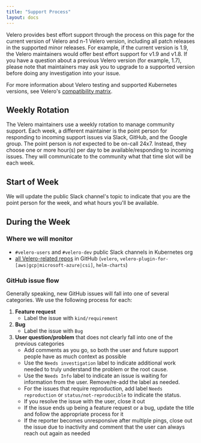 ```yaml
---
title: "Support Process"
layout: docs
---
```



Velero provides best effort support through the process on this page for the current version of Velero and n-1 Velero version, including all patch releases in the supported minor releases. For example, if the current version is 1.9, the Velero maintainers would offer best effort support for v1.9 and v1.8. If you have a question about a previous Velero version (for example, 1.7), please note that maintainers may ask you to upgrade to a supported version before doing any investigation into your issue.

For more information about Velero testing and supported Kubernetes versions, see Velero's [compatibility matrix](https://github.com/vmware-tanzu/velero/blob/v1.15.0/README.md#velero-compatibility-matrix).


## Weekly Rotation

The Velero maintainers use a weekly rotation to manage community support. Each week, a different maintainer is the point person for responding to incoming support issues via Slack, GitHub, and the Google group. The point person is *not* expected to be on-call 24x7. Instead, they choose one or more hour(s) per day to be available/responding to incoming issues. They will communicate to the community what that time slot will be each week.

## Start of Week

We will update the public Slack channel's topic to indicate that you are the point person for the week, and what hours you'll be available.

## During the Week

### Where we will monitor
- `#velero-users` and `#velero-dev` public Slack channels in Kubernetes org
- [all Velero-related repos][0] in GitHub (`velero`, `velero-plugin-for-[aws|gcp|microsoft-azure|csi]`, `helm-charts`)

### GitHub issue flow

Generally speaking, new GitHub issues will fall into one of several categories. We use the following process for each:

1. **Feature request**
    - Label the issue with `kind/requirement` 
1. **Bug**
    - Label the issue with `Bug`
1. **User question/problem** that does not clearly fall into one of the previous categories
    - Add comments as you go, so both the user and future support people have as much context as possible
    - Use the `Needs investigation` label to indicate additional work needed to truly understand the problem or the root cause.
    - Use the `Needs Info` label to indicate an issue is waiting for information from the user. Remove/re-add the label as needed.
    - For the issues that require reproduction, add label `Needs reproduction` or `status/not-reproducible` to indicate the status.
    - If you resolve the issue with the user, close it out
    - If the issue ends up being a feature request or a bug, update the title and follow the appropriate process for it
    - If the reporter becomes unresponsive after multiple pings, close out the issue due to inactivity and comment that the user can always reach out again as needed

[0]: https://github.com/vmware-tanzu?q=velero&type=&language=
